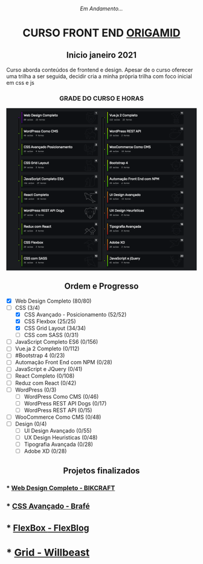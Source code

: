 <h6 align="center"> 
  Em Andamento...  
</h6>


<h1 align="center"> CURSO FRONT END <a href="https://www.origamid.com.br">ORIGAMID </a> </h1>

<h2 align="center"> Inicio janeiro 2021</h2>
 <p> Curso aborda conteúdos de frontend e design. Apesar de o curso oferecer uma trilha a ser seguida, decidir cria a minha própria trilha com foco inicial em css e js</p>
 
 
<h3 align="center"> 
GRADE DO CURSO E HORAS
</h3>

<img align="center" src="https://github.com/AdilsonMJ/CURSO-FRONTEND-ORIGAMID/blob/main/screenshots/Grade%20Do%20Curso.png"  >

<h2 align="center">Ordem e Progresso</h2>

-  [x] Web Design Completo (80/80) 
-  [ ] CSS (3/4)
   -  [x] CSS Avançado - Posicionamento (52/52)
   -  [x] CSS Flexbox (25/25)
   -  [x] CSS Grid Layout (34/34)
   -  [ ] CSS com SASS (0/31)
-  [ ] JavaScript Completo ES6 (0/156)
-  [ ] Vue.ja 2 Completo (0/112)
-  [ ] #Bootstrap 4 (0/23)
-  [ ] Automação Front End com NPM (0/28)
-  [ ] JavaScript e JQuery (0/41)
-  [ ] React Completo (0/108)
-  [ ] Reduz com React (0/42)
-  [ ] WordPress (0/3)
   -  [ ] WordPress Como CMS (0/46)
   -  [ ] WordPress REST API Dogs (0/17)
   -  [ ] WordPress REST API (0/15)
-  [ ] WooCommerce Como CMS (0/48)
-  [ ] Design (0/4)
   -  [ ] UI Design Avançado (0/55)
   -  [ ] UX Design Heuristicas (0/48)
   -  [ ] Tipografia Avançada (0/28)
   -  [ ] Adobe XD (0/28)

<h2 align="center">Projetos finalizados</h2>
<h3>*<h/3>
<a href="https://github.com/AdilsonMJ/CURSO-FRONTEND-ORIGAMID/tree/main/BikCraft"> <strong>Web Design Completo  - BIKCRAFT  </strong> </a>
<h3>*<h/3>
<a href="https://github.com/AdilsonMJ/CURSO-FRONTEND-ORIGAMID/tree/main/CSS%20Avan%C3%A7ado"> <strong> CSS Avançado </strong> - Brafé </a>
<h3>*<h/3>
<a href="https://github.com/AdilsonMJ/CURSO-FRONTEND-ORIGAMID/tree/main/FlexBox"> <strong> FlexBox </strong> - FlexBlog </a>
<h3>*<h/3>
<a href="https://github.com/AdilsonMJ/CURSO-FRONTEND-ORIGAMID/tree/main/Grid"> <strong> Grid </strong> - Willbeast  </a>

